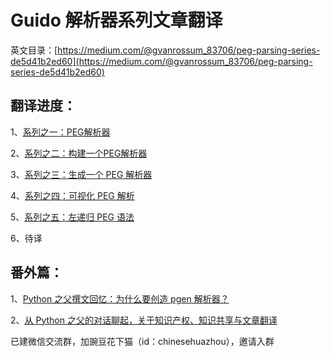# Guido 解析器系列文章翻译
英文目录：[https://medium.com/@gvanrossum_83706/peg-parsing-series-de5d41b2ed60](https://medium.com/@gvanrossum_83706/peg-parsing-series-de5d41b2ed60)



## 翻译进度：

1、[系列之一：PEG解析器 ](https://github.com/chinesehuazhou/guido_blog_translation/blob/master/%E8%A7%A3%E6%9E%90%E5%99%A8%E7%B3%BB%E5%88%97%E4%B9%8B%E4%B8%80%EF%BC%9APEG%20%E8%A7%A3%E6%9E%90%E5%99%A8.md)

2、[系列之二：构建一个PEG解析器 ](https://github.com/chinesehuazhou/guido_blog_translation/blob/master/%E8%A7%A3%E6%9E%90%E5%99%A8%E7%B3%BB%E5%88%97%E4%B9%8B%E4%BA%8C%EF%BC%9A%E6%9E%84%E5%BB%BA%E4%B8%80%E4%B8%AA%20PEG%20%E8%A7%A3%E6%9E%90%E5%99%A8.md)

3、[系列之三：生成一个 PEG 解析器 ](https://github.com/chinesehuazhou/guido_blog_translation/blob/master/%E8%A7%A3%E6%9E%90%E5%99%A8%E7%B3%BB%E5%88%97%E4%B9%8B%E4%B8%89%EF%BC%9A%E7%94%9F%E6%88%90%E4%B8%80%E4%B8%AA%20PEG%20%E8%A7%A3%E6%9E%90%E5%99%A8.md)

4、[系列之四：可视化 PEG 解析 ](https://github.com/chinesehuazhou/guido_blog_translation/blob/master/%E8%A7%A3%E6%9E%90%E5%99%A8%E7%B3%BB%E5%88%97%E4%B9%8B%E5%9B%9B%EF%BC%9A%E5%8F%AF%E8%A7%86%E5%8C%96%20PEG%20%E8%A7%A3%E6%9E%90.md)

5、[系列之五：左递归 PEG 语法 ](https://github.com/chinesehuazhou/guido_blog_translation/blob/master/%E8%A7%A3%E6%9E%90%E5%99%A8%E7%B3%BB%E5%88%97%E4%B9%8B%E4%BA%94%EF%BC%9A%E5%B7%A6%E9%80%92%E5%BD%92%20PEG%20%E8%AF%AD%E6%B3%95.md)

6、待译





## 番外篇：

1、[Python 之父撰文回忆：为什么要创造 pgen 解析器？ ](https://github.com/chinesehuazhou/guido_blog_translation/blob/master/Python%20%E4%B9%8B%E7%88%B6%E6%92%B0%E6%96%87%E5%9B%9E%E5%BF%86%EF%BC%9A%E4%B8%BA%E4%BB%80%E4%B9%88%E8%A6%81%E5%88%9B%E9%80%A0%20pgen%20%E8%A7%A3%E6%9E%90%E5%99%A8%EF%BC%9F.md)

2、[从 Python 之父的对话聊起，关于知识产权、知识共享与文章翻译 ](https://github.com/chinesehuazhou/guido_blog_translation/blob/master/%E4%BB%8E%20Python%20%E4%B9%8B%E7%88%B6%E7%9A%84%E5%AF%B9%E8%AF%9D%E8%81%8A%E8%B5%B7%EF%BC%8C%E5%85%B3%E4%BA%8E%E7%9F%A5%E8%AF%86%E4%BA%A7%E6%9D%83%E3%80%81%E7%9F%A5%E8%AF%86%E5%85%B1%E4%BA%AB%E4%B8%8E%E6%96%87%E7%AB%A0%E7%BF%BB%E8%AF%91.md)



已建微信交流群，加豌豆花下猫（id：chinesehuazhou），邀请入群